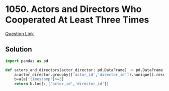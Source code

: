 # 1050. Actors and Directors Who Cooperated At Least Three Times
[Question Link](https://leetcode.com/problems/actors-and-directors-who-cooperated-at-least-three-times/)
## Solution
```python
import pandas as pd

def actors_and_directors(actor_director: pd.DataFrame) -> pd.DataFrame:
    a=actor_director.groupby(['actor_id','director_id']).nunique().reset_index()
    b=a[a['timestamp']>=3]
    return b.loc[:,['actor_id','director_id']]
```
